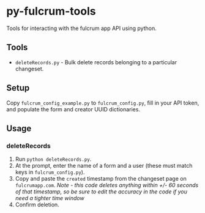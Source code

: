 # py-fulcrum-tools

Tools for interacting with the fulcrum app API using python.

## Tools

* `deleteRecords.py` - Bulk delete records belonging to a particular changeset.

## Setup

Copy `fulcrum_config_example.py` to `fulcrum_config.py`, fill in your API token, and populate the form and creator UUID dictionaries.

## Usage

### deleteRecords

1. Run `python deleteRecords.py`. 
2. At the prompt, enter the name of a form and a user (these must match keys in `fulcrum_config.py`).
3. Copy and paste the `created` timestamp from the changeset page on `fulcrumapp.com`. *Note - this code deletes anything within +/- 60 seconds of that timestamp, so be sure to edit the accuracy in the code if you need a tighter time window*
4. Confirm deletion.